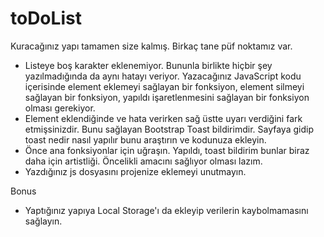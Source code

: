 # toDoList
Kuracağınız yapı tamamen size kalmış. Birkaç tane püf noktamız var.

- Listeye boş karakter eklenemiyor. Bununla birlikte hiçbir şey yazılmadığında da aynı hatayı veriyor.
Yazacağınız JavaScript kodu içerisinde element eklemeyi sağlayan bir fonksiyon, element silmeyi sağlayan bir fonksiyon, yapıldı işaretlenmesini sağlayan bir fonksiyon olması gerekiyor.
- Element eklendiğinde ve hata verirken sağ üstte uyarı verdiğini fark etmişsinizdir. Bunu sağlayan Bootstrap Toast bildirimdir. Sayfaya gidip toast nedir nasıl yapılır bunu araştırın ve kodunuza ekleyin.
- Önce ana fonksiyonlar için uğraşın. Yapıldı, toast bildirim bunlar biraz daha için artistliği. Öncelikli amacını sağlıyor olması lazım.
- Yazdığınız js dosyasını projenize eklemeyi unutmayın.

Bonus
- Yaptığınız yapıya Local Storage'ı da ekleyip verilerin kaybolmamasını sağlayın.
